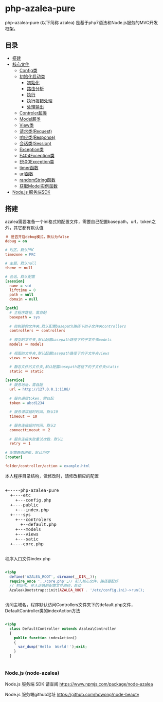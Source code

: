 # php-azalea-pure
php-azalea-pure (以下简称 azalea) 是基于php7语法和Node.js服务的MVC开发框架。

## 目录
- [搭建](#build)
- [核心文件](#core)
  - [Config类](#Config) 
  - [初始化启动类](#Bootstrap)
    - [初始化](#init) 
    - [路由分析](#run)
    - [执行](#_dispatch)
    - [执行报错处理](#_errorDispatch)
    - [处理输出](#_process)
  - [Controler超类](#Controler)
  - [Model超类](#Model)
  - [View类](#View)
  - [请求类(Request)](#Request)
  - [响应类(Response)](#Response)
  - [会话类(Session)](#Session)
  - [Exception类](#Exception)
  - [E404Exception类](#E404Exception)
  - [E500Exception类](#E500Exception)
  - [timer函数](#timer)
  - [url函数](#url)
  - [randomString函数](#randomString)
  - [获取Model实例函数](#getModel)
- [Node.js 服务端SDK](#nodejs)
  
<h2 name="build">搭建</h2>

azalea需要准备一个ini格式的配置文件，需要自己配置basepath，url，token之外，其它都有默认值
``` ini
＃ 是否开启debug模式，默认为false
debug = on 

# 时区，默认PRC
timezone = PRC

# 主题，默认null 
theme ＝ null

# 会话，默认配置
[session]
  name = sid
  lifttime = 0
  path = null
  domain = null

[path]
  # 主程序路径，需自配
  basepath = sys 
  
  # 控制器的文件夹,默认配置basepath路径下的子文件夹controllers
  controllers ＝ controllers
  
  # 模型的文件夹,默认配置basepath路径下的子文件夹models
  models ＝ models
  
  # 视图的文件夹,默认配置basepath路径下的子文件夹views
  views ＝ views
  
  # 静态文件的文件夹,默认配置basepath路径下的子文件夹static
  static ＝ static

[service]
  # 服务地址，需自配
  url = http://127.0.0.1:1108/ 
  
  # 服务通信token，需自配
  token = abcd1234 
  
  # 服务请求超时时间，默认10
  timeout ＝ 10
  
  # 服务连接超时时间，默认2
  connecttimeout ＝ 2
  
  # 服务连接失败重试次数，默认1
  retry ＝ 1
  
# 配置静态路由，默认为空  
[router]

folder/controller/action = example.html

```

本人程序目录结构，做修改时，请修改相应的配置

<pre>

+-----php-azalea-pure 
  +----etc  
    +---config.php  
  +----public 
    +---index.php 
  +----sys 
    +---controlers 
      +--default.php 
    +---models 
    +---views 
    +---satic 
  +----core.php 
  
</pre>

程序入口文件index.php

```php

<?php
  define('AZALEA_ROOT', dirname(__DIR__));
  require_once '../core.php';// 引入核心文件，路径要配好
  // 初始化，传入正确的配置文件路径，启动
  Azalea\Bootstrap::init(AZALEA_ROOT . '/etc/config.ini)->run();
  
```

访问主域名，程序默认访问Controllers文件夹下的default.php文件，DefaultController类的indexAction方法
```php

<?php
  class DefaultController extends Azalea\Controller
  {
    public function indexAction()
    {
      var_dump('Hello  World！');exit;
    }
  }
  
```


<h3 name="nodejs">Node.js (node-azalea)</h3>

Node.js 服务端 SDK 请查阅 https://www.npmjs.com/package/node-azalea

Node.js 服务端github地址 https://github.com/hdwong/node-beauty
